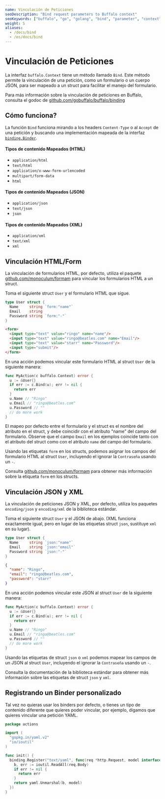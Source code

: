 ```yaml
---
name: Vinculación de Peticiones
seoDescription: "Bind request parameters to Buffalo context"
seoKeywords: ["buffalo", "go", "golang", "bind", "parameter", "context"]
weight: 5
aliases:
  - /docs/bind
  - /es/docs/bind
---
```


# Vinculación de Peticiones

La interfaz `buffalo.Context` tiene un método llamado `Bind`. Este método permite la vinculación de una petición, como un formulario o un cuerpo JSON, para ser mapeado a un struct para facilitar el manejo del formulario.

Para más información sobre la vinculación de peticiones en Buffalo, consulta el godoc de [github.com/gobuffalo/buffalo/binding](https://godoc.org/github.com/gobuffalo/buffalo/binding)

## Cómo funciona?

La función `Bind` funciona mirando a los headers `Content-Type` o al `Accept` de una petición y buscando una implementación mapeada de la interfaz [`binding.Binder`](https://godoc.org/github.com/gobuffalo/buffalo/binding#Binder).

#### Tipos de contenido Mapeados (HTML)

* `application/html`
* `text/html`
* `application/x-www-form-urlencoded`
* `multipart/form-data`
* `html`

#### Tipos de contenido Mapeados (JSON)

* `application/json`
* `text/json`
* `json`

#### Tipos de contenido Mapeados (XML)

* `application/xml`
* `text/xml`
* `xml`

## Vinculación HTML/Form

La vinculación de formularios HTML, por defecto, utiliza el paquete [github.com/monoculum/formam](https://github.com/monoculum/formam) para vincular los formularios HTML a un struct.

Toma el siguiente struct `User` y el formulario HTML que sigue.

```go
type User struct {
  Name     string `form:"name"`
  Email    string
  Password string `form:"-"`
}
```

```html
<form>
  <input type="text" value="ringo" name="name"/>
  <input type="text" value="ringo@beatles.com" name="Email"/>
  <input type="text" value="starr" name="Password"/>
  <input type="submit"/>
</form>
```

En una acción podemos vincular este formulario HTML al struct `User` de la siguiente manera:

```go
func MyAction(c buffalo.Context) error {
  u := &User{}
  if err := c.Bind(u); err != nil {
    return err
  }
  u.Name // "Ringo"
  u.Email // "ringo@beatles.com"
  u.Password // ""
  // do more work
}
```

El mapeo por defecto entre el formulario y el struct es el nombre del atributo en el struct, y debe coincidir con el atributo "name" del campo del formulario. Observe que el campo `Email` en los ejemplos coincide tanto con el atributo del struct como con el atributo `name` del campo del formulario.

Usando las etiquetas `form` en los structs, podemos asignar los campos del formulario HTML al struct `User`, incluyendo el ignorar la `Contraseña` usando un `-`.

Consulta [github.com/monoculum/formam](https://github.com/monoculum/formam) para obtener más información sobre la etiqueta `form` en los structs.

## Vinculación JSON y XML


La vinculación de peticiones JSON y XML, por defecto, utiliza los paquetes `encoding/json` y `encoding/xml` de la biblioteca estándar.

Toma el siguiente struct `User` y el JSON de abajo. (XML funciona exactamente igual, pero en lugar de las etiquetas struct `json`, sustituye `xml` en su lugar).

```go
type User struct {
  Name     string `json:"name"`
  Email    string `json:"email"`
  Password string `json:"-"`
}
```

```json
{
  "name": "Ringo",
  "email": "ringo@beatles.com",
  "password": "starr"
}
```

En una acción podemos vincular este JSON al struct `User` de la siguiente manera:

```go
func MyAction(c buffalo.Context) error {
  u := &User{}
  if err := c.Bind(u); err != nil {
    return err
  }
  u.Name // "Ringo"
  u.Email // "ringo@beatles.com"
  u.Password // ""
  // do more work
}
```

Usando las etiquetas de struct `json` o `xml` podemos mapear los campos de un JSON al struct `User`, incluyendo el ignorar la `Contraseña` usando un `-`.

Consulta la documentación de la biblioteca estándar para obtener más información sobre las etiquetas de struct `json` y `xml`.

## Registrando un Binder personalizado

Tal vez no quieras usar los binders por defecto, o tienes un tipo de contenido diferente que quieres poder vincular, por ejemplo, digamos que quieres vincular una petición YAML.

```go
package actions

import (
  "gopkg.in/yaml.v2"
  "io/ioutil"
)

func init() {
  binding.Register("text/yaml", func(req *http.Request, model interface{}) error {
    b, err := ioutil.ReadAll(req.Body)
    if err != nil {
      return err
    }
    return yaml.Unmarshal(b, model)
  })
}
```
